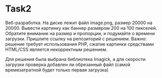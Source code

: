 # Task2
Веб-разработка. 
На диске лежит файл image.png, размер 20000 на 20000. Вывести картинку как баннер размером 200 на 100 пикселей. Обратите внимание на размер и пропорции, и подумайте о времени загрузки. Пришлите ссылку на репозиторий с решением. Важно: решение требует использования PHP, сжатие картинки средствами HTML/CSS является некорректным решением.

Для решения была выбрана библиотека Imagick, а для скорости загрузки проверка добавлен ли обрезанный файл (самой времезатратной будет только первая загрузка)
